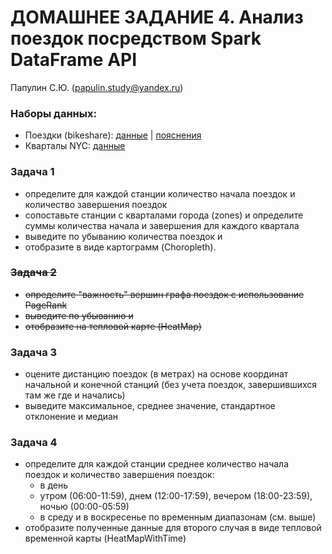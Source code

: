 # ДОМАШНЕЕ ЗАДАНИЕ 4. Анализ поездок посредством Spark DataFrame API

Папулин С.Ю. (papulin.study@yandex.ru)

### Наборы данных:
- Поездки (bikeshare): [данные](https://s3.amazonaws.com/tripdata/201902-citibike-tripdata.csv.zip) | [пояснения](https://www.citibikenyc.com/system-data)
- Кварталы NYC: [данные](https://data.cityofnewyork.us/api/geospatial/d3c5-ddgc?method=export&format=GeoJSON)

### Задача 1

- определите для каждой станции количество начала поездок и количество завершения поездок
- сопоставьте станции с кварталами города (zones) и определите суммы количества начала и завершения для каждого квартала
- выведите по убыванию количества поездок и 
- отобразите в виде картограмм (Choropleth).  

### ~~Задача 2~~
<del> 

- определите "важность" вершин графа поездок с использование PageRank
- выведите по убыванию и 
- отобразите на тепловой карте (HeatMap)

</del>

### Задача 3

- оцените дистанцию поездок (в метрах) на основе координат начальной и конечной станций (без учета поездок, завершившихся там же где и начались)
- выведите максимальное, среднее значение, стандартное отклонение и медиан

### Задача 4

- определите для каждой станции среднее количество начала поездок и количество завершения поездок:
    - в день 
    - утром (06:00-11:59), днем (12:00-17:59), вечером (18:00-23:59), ночью (00:00-05:59)
    - в среду и в воскресенье по временным диапазонам (см. выше)
- отобразите полученные данные для второго случая в виде тепловой временной карты (HeatMapWithTime) 
